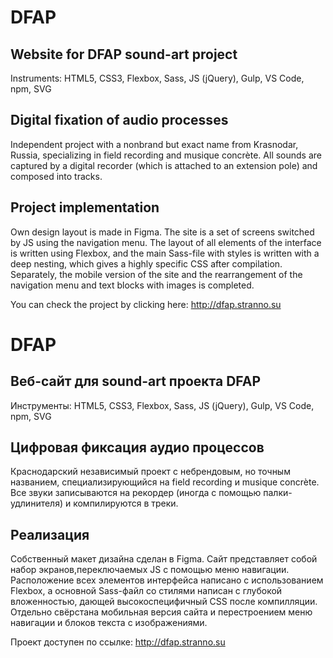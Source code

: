# DFAP

## Website for DFAP sound-art project
 
 Instruments: HTML5, CSS3, Flexbox, Sass, JS (jQuery), Gulp, VS Code, npm, SVG
 
 ## Digital fixation of audio processes
 
Independent project with a nonbrand but exact name from Krasnodar, Russia, specializing in field recording and musique concrète. All sounds are captured by a digital recorder (which is attached to an extension pole) and composed into tracks.
 
 ## Project implementation

Own design layout is made in Figma. The site is a set of screens switched by JS using the navigation menu. The layout of all elements of the interface is written using Flexbox, and the main Sass-file with styles is written with a deep nesting, which gives a highly specific CSS after compilation. Separately, the mobile version of the site and the rearrangement of the navigation menu and text blocks with images is completed.

You can check the project by clicking here:
http://dfap.stranno.su

# DFAP

## Веб-сайт для sound-art проекта DFAP

Инструменты: HTML5, CSS3, Flexbox, Sass, JS (jQuery), Gulp, VS Code, npm, SVG

## Цифровая фиксация аудио процессов

Краснодарский независимый проект с небрендовым, но точным названием, специализирующийся на field recording и musique concrète. Все звуки записываются на рекордер (иногда с помощью палки-удлинителя) и компилируются в треки.
 
 ## Реализация

Собственный макет дизайна сделан в Figma. Сайт представляет собой набор экранов,переключаемых JS с помощью меню навигации. Расположение всех элементов интерфейса написано с использованием Flexbox, а основной Sass-файл со стилями написан с глубокой вложенностью, дающей высокоспецифичный CSS после компилляции. Отдельно свёрстана мобильная версия сайта и перестроением меню навигации и блоков текста с изображениями.

Проект доступен по ссылке:
http://dfap.stranno.su

 
